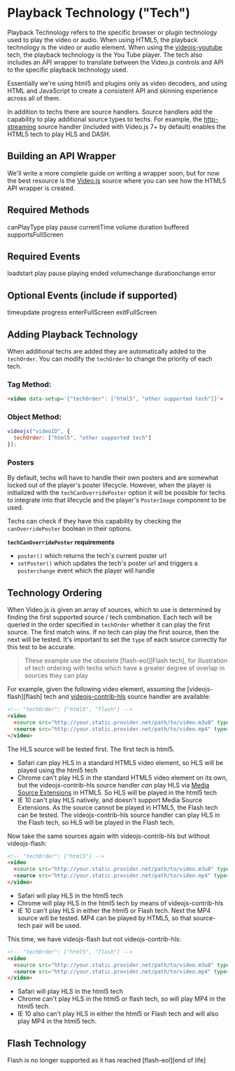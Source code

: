 # Playback Technology ("Tech")

Playback Technology refers to the specific browser or plugin technology used to play the video or audio. When using HTML5, the playback technology is the video or audio element. When using the [videojs-youtube][youtube] tech, the playback technology is the You Tube player. The tech also includes an API wrapper to translate between the Video.js controls and API to the specific playback technology used.

Essentially we're using html5 and plugins only as video decoders, and using HTML and JavaScript to create a consistent API and skinning experience across all of them.

In addition to techs there are source handlers. Source handlers add the capability to play additional source types to techs. For example, the [http-streaming][http-streaming] source handler (included with Video.js 7+ by default) enables the HTML5 tech to play HLS and DASH.

## Building an API Wrapper

We'll write a more complete guide on writing a wrapper soon, but for now the best resource is the [Video.js](https://github.com/videojs/video.js/tree/master/src/js/tech) source where you can see how the HTML5 API wrapper is created.

## Required Methods

canPlayType
play
pause
currentTime
volume
duration
buffered
supportsFullScreen

## Required Events

loadstart
play
pause
playing
ended
volumechange
durationchange
error

## Optional Events (include if supported)

timeupdate
progress
enterFullScreen
exitFullScreen

## Adding Playback Technology

When additional techs are added they are automatically added to the `techOrder`. You can modify the `techOrder` to change the priority of each tech.

### Tag Method:

```html
<video data-setup='{"techOrder": ["html5", "other supported tech"]}'>
```

### Object Method:

```js
videojs("videoID", {
  techOrder: ["html5", "other supported tech"]
});
```

### Posters

By default, techs will have to handle their own posters and are somewhat locked out of the player's poster lifecycle. 
However, when the player is initialized with the `techCanOverridePoster` option 
it will be possible for techs to integrate into that lifecycle  and the player's `PosterImage` component to be used.

Techs can check if they have this capability by checking the `canOverridePoster` boolean in their options. 

**`techCanOverridePoster` requirements**

* `poster()` which returns the tech's current poster url
* `setPoster()` which updates the tech's poster url and triggers a `posterchange` event
  which the player will handle

## Technology Ordering

When Video.js is given an array of sources, which to use is determined by finding the first supported source / tech combination. Each tech will be queried in the order specified in `techOrder` whether it can play the first source. The first match wins. If no tech can play the first source, then the next will be tested. It's important to set the `type` of each source correctly for this test to be accurate.

> These example use the obsolete [flash-eol][Flash tech], for illustration of tech ordering with techs which have a greater degree of overlap in sources they can play

For example, given the following video element, assuming the [videojs-flash][flash] tech and [videojs-contrib-hls][hls] source handler are available:

```html
<!-- "techOrder": ["html5", "flash"] -->
<video
  <source src="http://your.static.provider.net/path/to/video.m3u8" type="application/x-mpegURL">
  <source src="http://your.static.provider.net/path/to/video.mp4" type="video/mp4">
</video>
```

The HLS source will be tested first. The first tech is html5.

* Safari can play HLS in a standard HTML5 video element, so HLS will be played using the html5 tech
* Chrome can't play HLS in the standard HTML5 video element on its own, but the videojs-contrib-hls source handler _can_ play HLS via [Media Source Extensions][mse] in HTML5. So HLS will be played in the html5 tech
* IE 10 can't play HLS natively, and doesn't support Media Source Extensions. As the source cannot be played in HTML5, the Flash tech can be tested. The videojs-contrib-hls source handler can play HLS in the Flash tech, so HLS will be played in the Flash tech.

Now take the same sources again with videojs-contrib-hls but without videojs-flash:

```html
<!-- "techOrder": ["html5"] -->
<video
  <source src="http://your.static.provider.net/path/to/video.m3u8" type="application/x-mpegURL">
  <source src="http://your.static.provider.net/path/to/video.mp4" type="video/mp4">
</video>
```

* Safari will play HLS in the html5 tech
* Chrome will play HLS in the html5 tech by means of videojs-contrib-hls
* IE 10 can't play HLS in either the html5 or Flash tech. Next the MP4 source will be tested. MP4 can be played by HTML5, so that source-tech pair will be used.

This time, we have videojs-flash but not videojs-contrib-hls:

```html
<!-- "techOrder": ["html5", "flash"] -->
<video
  <source src="http://your.static.provider.net/path/to/video.m3u8" type="application/x-mpegURL">
  <source src="http://your.static.provider.net/path/to/video.mp4" type="video/mp4">
</video>
```

* Safari will play HLS in the html5 tech
* Chrome can't play HLS in the html5 or flash tech, so will play MP4 in the html5 tech.
* IE 10 also can't play HLS in either the html5 or Flash tech and will also play MP4 in the html5 tech.

## Flash Technology

Flash is no longer supported as it has reached [flash-eol][end of life]

[flash-eol]: https://www.adobe.com/products/flashplayer/end-of-life.html

[hls]: https://github.com/videojs/videojs-contrib-hls

[http-streaming]: https://github.com/videojs/http-streaming

[mse]: https://en.wikipedia.org/wiki/Media_Source_Extensions

[youtube]: https://github.com/videojs/videojs-youtube
